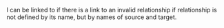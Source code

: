 I can be linked to if there is a link to an invalid relationship if relationship is not defined by its name, but by names of source and target. 